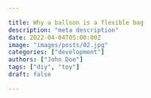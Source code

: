 ```yaml
---

title: Why a balloon is a flexible bag
description: "meta description"
date: 2022-04-04T05:00:00Z
image: "images/posts/02.jpg"
categories: ["development"]
authors: ["John Doe"]
tags: ["diy", "toy"]
draft: false

---
```

